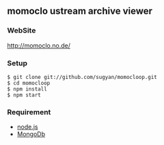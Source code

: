 ## momoclo ustream archive viewer ##

### WebSite ###

http://momoclo.no.de/

### Setup ###

    $ git clone git://github.com/sugyan/momocloop.git
    $ cd momocloop
    $ npm install
    $ npm start

### Requirement ###

- [node.js](http://nodejs.org/)
- [MongoDb](http://www.mongodb.org/)
